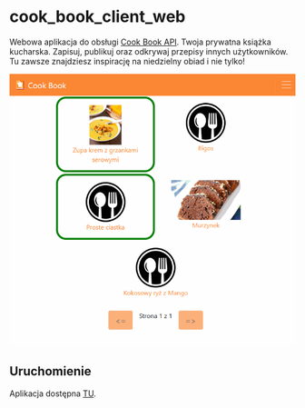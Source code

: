 # cook_book_client_web
Webowa aplikacja do obsługi [Cook Book API](https://github.com/owik100/Cook-Book-API/). Twoja prywatna książka kucharska. 
Zapisuj, publikuj oraz odkrywaj przepisy innych użytkowników. Tu zawsze znajdziesz inspirację na niedzielny obiad i nie tylko!

![Gif example](https://raw.githubusercontent.com/owik100/Portfolio/gh-pages/images/Projects/Cook%20Book%20Client%20Web/Cook%20book%20client%20web.gif)

## Uruchomienie

Aplikacja dostępna [TU](https://owik100.github.io/cook_book_client_web/).
